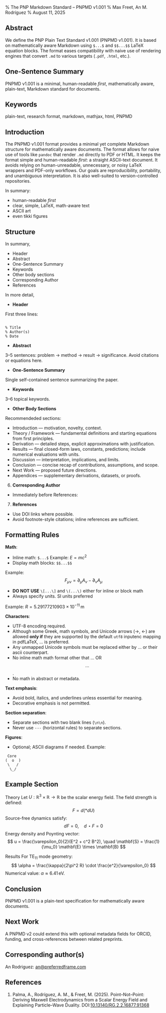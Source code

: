 % The PNP Markdown Standard – PNPMD v1.001
% Max Freet, An M. Rodríguez
% August 11, 2025

## Abstract

We define the PNP Plain Text Standard v1.001 (PNPMD v1.001).
It is based on mathematically aware Markdown using `$...$` and `$$...$$` LaTeX equation blocks.
The format eases compatibility with naive use of rendering engines that convert `.md` to various targets (`.pdf`, `.html`, etc.).

## One-Sentence Summary

PNPMD v1.001 is a minimal, human-readable *first*, mathematically aware, plain-text, Markdown standard for documents.

## Keywords

plain-text, research format, markdown, mathjax, html, PNPMD

## Introduction

The PNPMD v1.001 format provides a minimal yet complete Markdown structure for mathematically aware documents.
The format allows for naive use of tools like `pandoc` that render `.md` directly to PDF or HTML.
It keeps the format simple and human-readable *first*: a straight ASCII-text document.
It avoids relying on human-unreadable, unnecessary, or noisy LaTeX wrappers and PDF-only workflows.
Our goals are reproducibility, portability, and unambiguous interpretation.
It is also well-suited to version-controlled repositories.

In summary:

- human-readable *first*
- clear, simple, LaTeX, math-aware text
- ASCII art
- even tikki figures

## Structure

In summary,

- Header
- Abstract
- One-Sentence Summary
- Keywords
- Other body sections
- Corresponding Author
- References


In more detail,

- **Header**

First three lines:
```

% Title
% Author(s)
% Date

```

- **Abstract**

3–5 sentences: problem → method → result → significance.
Avoid citations or equations here.

- **One-Sentence Summary**

Single self-contained sentence summarizing the paper.

- **Keywords**

3–6 topical keywords.

- **Other Body Sections**

Recommendeded sections:

- Introduction — motivation, novelty, context.
- Theory / Framework — fundamental definitions and starting equations from first principles.
- Derivation — detailed steps, explicit approximations with justification.
- Results — final closed-form laws, constants, predictions; include numerical evaluations with units.
- Discussion — interpretation, implications, and limits.
- Conclusion — concise recap of contributions, assumptions, and scope.
- Next Work — proposed future directions.
- Appendices — supplementary derivations, datasets, or proofs.

6. **Corresponding Author**

- Immediately before References:

7. **References**

- Use DOI links where possible.
- Avoid footnote-style citations; inline references are sufficient.


## Formatting Rules

**Math**:

- Inline math: `$...$`
 Example: $E = mc^2$
- Display math blocks: `$$...$$`

 Example:
 $$
 F_{\mu\nu} = \partial_\mu A_\nu - \partial_\nu A_\mu
 $$

- **DO NOT USE** `\[...\]` and `\(...\)` either for inline or block math
- Always specify units. SI units preferred

Example: $R = 5.29177210903\times 10^{-11}\,\mathrm{m}$

**Characters**:

- UTF-8 encoding required.
- Although some Greek, math symbols, and Unicode arrows (→, ←) are allowed **only if** they are supported by the default `utf8` inputenc mapping in pdfLaTeX, $...$ is preferred.
- Any unmapped Unicode symbols must be replaced either by $...$ or their ascii counterpart.
- No inline math math format other that $...$ OR $$...$$.
- No math in abstract or metadata.

**Text emphasis**:

- Avoid bold, italics, and underlines unless essential for meaning.
- Decorative emphasis is not permitted.

**Section separation**:

- Separate sections with two blank lines (`\n\n`).
- Never use `---` (horizontal rules) to separate sections.

**Figures**:

- Optional; ASCII diagrams if needed.
 Example:

```
 Core
(  o  )
 \   /
  \_/
```

## Example Section

Theory
Let $U:\mathbb{R}^3\times\mathbb{R} \to \mathbb{R}$ be the scalar energy field.
The field strength is defined:
$$
F = d(*dU)
$$
Source-free dynamics satisfy:
$$
dF = 0, \quad d\!\star F = 0
$$
Energy density and Poynting vector:
$$
u = \frac{\varepsilon_0}{2}(E^2 + c^2 B^2), \quad \mathbf{S} = \frac{1}{\mu_0} \mathbf{E} \times \mathbf{B}
$$

Results
For TE$_{11}$ mode geometry:
$$
\alpha = \frac{\kappa}{2\pi^2 R} \cdot \frac{e^2}{\varepsilon_0}
$$
Numerical value: $\alpha \approx 6.41\,\mathrm{eV}$.

## Conclusion

PNPMD v1.001 is a plain-text specification for mathematically aware documents.

## Next Work

A PNPMD v2 could extend this with optional metadata fields for ORCID, funding, and cross-references between related preprints.

## Corresponding author(s)

An Rodriguez: an@preferredframe.com

## References

1. Palma, A., Rodríguez, A. M., & Freet, M. (2025). Point–Not–Point: Deriving Maxwell Electrodynamics from a Scalar Energy Field and Explaining Particle–Wave Duality. DOI:[10.13140/RG.2.2.16877.91368](https://doi.org/10.13140/RG.2.2.16877.91368)
